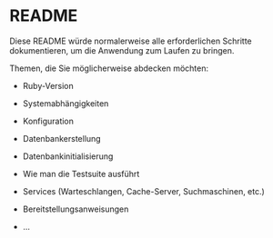 # README

Diese README würde normalerweise alle erforderlichen Schritte dokumentieren, um die
Anwendung zum Laufen zu bringen.

Themen, die Sie möglicherweise abdecken möchten:

* Ruby-Version

* Systemabhängigkeiten

* Konfiguration

* Datenbankerstellung

* Datenbankinitialisierung

* Wie man die Testsuite ausführt

* Services (Warteschlangen, Cache-Server, Suchmaschinen, etc.)

* Bereitstellungsanweisungen

* ...